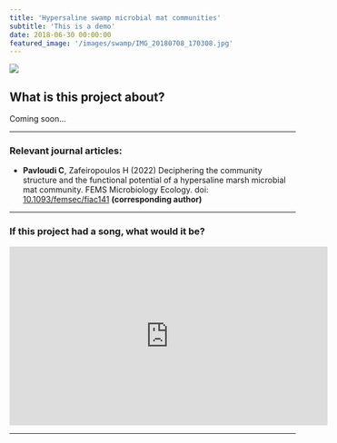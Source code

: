 ```yaml
---
title: 'Hypersaline swamp microbial mat communities'
subtitle: 'This is a demo'
date: 2018-06-30 00:00:00
featured_image: '/images/swamp/IMG_20180708_170308.jpg'
---
```


![](/mysite/images/swamp/IMG_20180708_170308.jpg)

## What is this project about?

Coming soon...

---

### Relevant journal articles:
* **Pavloudi C**, Zafeiropoulos H (2022) Deciphering the community structure and the functional potential of a hypersaline marsh microbial mat community. FEMS Microbiology Ecology. doi: [10.1093/femsec/fiac141](https://doi.org/10.1093/femsec/fiac141) **(corresponding author)**


---

### If this project had a song, what would it be?

<iframe width="560" height="315" src="https://www.youtube.com/embed/PAAvNmoqDq0" frameborder="0" allow="accelerometer; autoplay; clipboard-write; encrypted-media; gyroscope; picture-in-picture" allowfullscreen></iframe>

---

